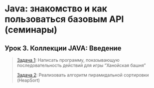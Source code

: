 # Java: знакомство и как пользоваться базовым API (семинары)
## Урок 3. Коллекции JAVA: Введение
> [Задача 1](https://github.com/XYI7I/GeekBrains/tree/main/Geek/JavaStart/lesson3/task1/task1/src/Main.java): Написать программу, показывающую последовательность действий для игры “Ханойская башня”
> 
> [Задача 2](https://github.com/XYI7I/GeekBrains/tree/main/Geek/JavaStart/lesson3/task2/task2/src/Main.java): Реализовать алгоритм пирамидальной сортировки (HeapSort)